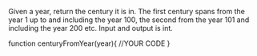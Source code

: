 Given a year, return the century it is in. The first century spans from the year 1 up to and including the year 100, the second from the year 101 and including the year 200 etc. Input and output is int.

function centuryFromYear(year){
//YOUR CODE
}